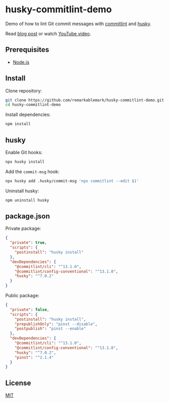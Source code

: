 # husky-commitlint-demo

Demo of how to lint Git commit messages with [commitlint](https://b.remarkabl.org/commitlint) and [husky](https://b.remarkabl.org/husky).

Read [blog post](https://b.remarkabl.org/3u0Vdlc) or watch [YouTube video](https://youtu.be/2J9VnYiZ_Ts?list=PLVgOtoUBG2mdLpj6qT5DXfg5_pGPTDrJZ).

## Prerequisites

- [Node.js](https://b.remarkabl.org/nodejs-site)

## Install

Clone repository:

```sh
git clone https://github.com/remarkablemark/husky-commitlint-demo.git
cd husky-commitlint-demo
```

Install dependencies:

```sh
npm install
```

## husky

Enable Git hooks:

```sh
npx husky install
```

Add the `commit-msg` hook:

```sh
npx husky add .husky/commit-msg 'npx commitlint --edit $1'
```

Uninstall husky:

```sh
npm uninstall husky
```

## package.json

Private package:

```json
{
  "private": true,
  "scripts": {
    "postinstall": "husky install"
  },
  "devDependencies": {
    "@commitlint/cli": "^13.1.0",
    "@commitlint/config-conventional": "^13.1.0",
    "husky": "^7.0.2"
  }
}
```

Public package:

```json
{
  "private": false,
  "scripts": {
    "postinstall": "husky install",
    "prepublishOnly": "pinst --disable",
    "postpublish": "pinst --enable"
  },
  "devDependencies": {
    "@commitlint/cli": "^13.1.0",
    "@commitlint/config-conventional": "^13.1.0",
    "husky": "^7.0.2",
    "pinst": "^2.1.4"
  }
}
```

## License

[MIT](LICENSE)
